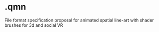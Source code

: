 # .qmn
File format specification proposal for animated spatial line-art with shader brushes for 3d and social VR
